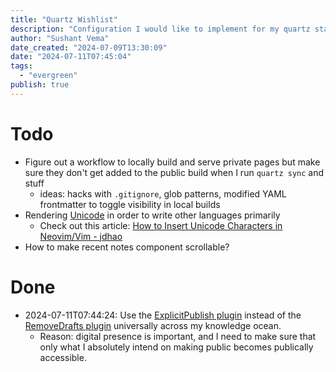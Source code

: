 ```yaml
---
title: "Quartz Wishlist"
description: "Configuration I would like to implement for my quartz static site generator and features I would like to see implemented in the source code if they really are not available already."
author: "Sushant Vema"
date_created: "2024-07-09T13:30:09"
date: "2024-07-11T07:45:04"
tags:
  - "evergreen"
publish: true
---
```


# Todo
- Figure out a workflow to locally build and serve private pages but make sure they don't get added to the public build when I run `quartz sync` and stuff
  - ideas: hacks with `.gitignore`, glob patterns, modified YAML frontmatter to toggle visibility in local builds
- Rendering [Unicode](https://home.unicode.org/) in order to write other languages primarily
  - Check out this article: [How to Insert Unicode Characters in Neovim/Vim - jdhao](https://jdhao.github.io/2020/10/07/nvim_insert_unicode_char/)
- How to make recent notes component scrollable?

# Done  
- 2024-07-11T07:44:24: Use the [ExplicitPublish plugin](https://quartz.jzhao.xyz/plugins/ExplicitPublish) instead of the [RemoveDrafts plugin](https://quartz.jzhao.xyz/plugins/RemoveDrafts) universally across my knowledge ocean.
  - Reason: digital presence is important, and I need to make sure that only what I absolutely intend on making public becomes publically accessible.
